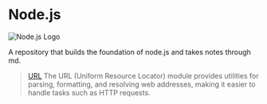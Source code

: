 # Node.js
![Node.js Logo](https://upload.wikimedia.org/wikipedia/commons/d/d9/Node.js_logo.svg)

A repository that builds the foundation of node.js and takes notes through md. 


> [URL](Basic%20Knowledge/URL.md)
> The URL (Uniform Resource Locator) module provides utilities for parsing, formatting, and resolving web addresses, making it easier to handle tasks such as HTTP requests.

